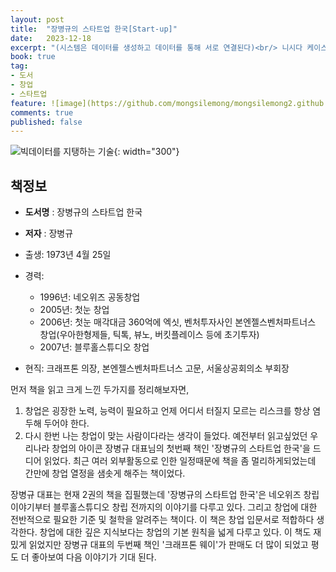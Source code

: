 ```yaml
---
layout: post
title:  "장병규의 스타트업 한국[Start-up]"
date:   2023-12-18
excerpt: "(시스템은 데이터를 생성하고 데이터를 통해 서로 연결된다)<br/> 니시다 케이스케 저"
book: true
tag:
- 도서
- 창업
- 스타트업
feature: ![image](https://github.com/mongsilemong/mongsilemong2.github.io/assets/70885010/d8c4a9c8-9d5a-48e5-bcce-c3203b480507)
comments: true
published: false
---
```


![빅데이터를 지탱하는 기술](https://github.com/mongsilemong/mongsilemong2.github.io/assets/70885010/d8c4a9c8-9d5a-48e5-bcce-c3203b480507){: width="300"} 

## 책정보
   - **도서명** : 장병규의 스타트업 한국
   - **저자** :  장병규

- 출생: 1973년 4월 25일
- 경력:
    - 1996년: 네오위즈 공동창업
    - 2005년: 첫눈 창업
    - 2006년: 첫눈 매각대금 360억에 엑싯, 벤처투자사인 본엔젤스벤처파트너스 창업(우아한형제들, 틱톡, 뷰노, 버킷플레이스 등에 초기투자)
    - 2007년: 블루홀스튜디오 창업
- 현직: 크래프톤 의장, 본엔젤스벤처파트너스 고문, 서울상공회의소 부회장

먼저 책을 읽고 크게 느낀 두가지를 정리해보자면,
1. 창업은 굉장한 노력, 능력이 필요하고 언제 어디서 터질지 모르는 리스크를 항상 염두해 두어야 한다.
2. 다시 한번 나는 창업이 맞는 사람이다라는 생각이 들었다.
예전부터 읽고싶었던 우리나라 창업의 아이콘 장병규 대표님의 첫번째 책인 '장병규의 스타트업 한국'을 드디어 읽었다. 최근 여러 외부활동으로 인한 일정때문에 책을 좀 멀리하게되었는데 간만에 창업 열정을 샘솟게 해주는 책이었다.

장병규 대표는 현재 2권의 책을 집필했는데 '장병규의 스타트업 한국'은 네오위즈 창립 이야기부터 블루홀스튜디오 창립 전까지의 이야기를 다루고 있다. 그리고 창업에 대한 전반적으로 필요한 기준 및 철학을 알려주는 책이다.
이 책은 창업 입문서로 적합하다 생각한다. 창업에 대한 깊은 지식보다는 창업의 기본 원칙을 넓게 다루고 있다. 이 책도 재밌게 읽었지만 장병규 대표의 두번째 책인 '크래프톤 웨이'가 판매도 더 많이 되었고 평도 더 좋아보여 다음 이야기가 기대 된다.

